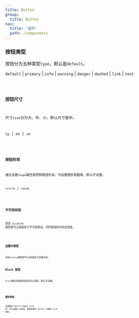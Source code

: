 ```yaml
---
title: Button
group:
  title: Button
nav:
  title: '组件'
  path: /components
---
```


### 按钮类型

按钮分为五种类型`type`，默认是`default`。

`default` | `primary` | `info` | `warning` | `danger` | `dashed` | `link` | `text`

<code src="./demo/type.tsx" />

### 按钮尺寸

尺寸`size`分为大、中、小，默认尺寸是中。

`lg` | `md` | `sm`

<code src="./demo/size.tsx" />

### 按钮形状

通过设置`shape`属性来控制按钮形状，可设置圆形和圆角，默认不设置。

`circle` | `round`

<code src="./demo/shape.tsx" />

### 不可用状态

添加 `disabled` 属性即可让按钮处于不可用状态，同时按钮样式也会改变。

<code src="./demo/disabled.tsx" />

### 加载中按钮

添加`loading`属性即可让按钮处于加载状态。

### Block 按钮

`block`属性将使按钮适合其父宽度，默认不设置。

<code src="./demo/block.tsx" />

### 图标按钮

当需要在 Button 内嵌入 Icon 时，可以设置`icon`属性，或者直接在 Button 内使用 Icon 组件。

<code src="./demo/icon.tsx" />
